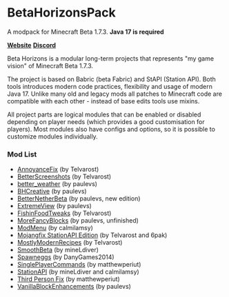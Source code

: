 # BetaHorizonsPack
A modpack for Minecraft Beta 1.7.3. **Java 17 is required**

**[Website](https://paulevsgitch.github.io/BHWebsite/)**
**[Discord](https://discord.gg/qxcP8EjkUC)**

Beta Horizons is a modular long-term projects that represents "my game vision" of Minecraft Beta 1.7.3.

The project is based on Babric (beta Fabric) and StAPI (Station API). Both tools introduces modern code practices, flexibility and usage of modern Java 17. Unlike many old and legacy mods all patches to Minecraft code are compatible with each other - instead of base edits tools use mixins.

All project parts are logical modules that can be enabled or disabled depending on player needs (which provides a good customisation for players). Most modules also have configs and options, so it is possible to customize modules individually.

### Mod List
- [AnnoyanceFix](https://modrinth.com/mod/annoyancefix-stationapi-edition) (by Telvarost)
- [BetterScreenshots](https://modrinth.com/mod/betterscreenshots-stationapi) (by Telvarost)
- [better_weather](https://modrinth.com/mod/betterweather) (by paulevs)
- [BHCreative](https://modrinth.com/mod/bh-creative) (by paulevs)
- [BetterNetherBeta](https://modrinth.com/mod/better-nether-beta) (by paulevs, new edition)
- [ExtremeView](https://modrinth.com/mod/extremeview) (by paulevs)
- [FishinFoodTweaks](https://modrinth.com/mod/fishinfoodtweaks-stationapi) (by Telvarost)
- [MoreFancyBlocks](https://github.com/paulevsGitch/MoreFancyBlocks) (by paulevs, unfinished)
- [ModMenu](https://github.com/calmilamsy/ModMenu) (by calmilamsy)
- [Mojangfix StationAPI Edition](https://modrinth.com/mod/mojangfix-stationapi-edition) (by Telvarost and 6pak)
- [MostlyModernRecipes](https://modrinth.com/mod/mostlymodernrecipes-stationapi) (by Telvarost)
- [SmoothBeta](https://modrinth.com/mod/smoothbeta) (by mineLdiver)
- [Spawneggs](https://modrinth.com/mod/spawn-eggs/) (by DanyGames2014)
- [SinglePlayerCommands](https://github.com/matthewperiut/spc-babric/) (by matthewperiut)
- [StationAPI](https://modrinth.com/mod/stationapi) (by mineLdiver and calmilamsy)
- [Third Person Fix](https://github.com/matthewperiut/thirdpersonfix-fabric-b1.7.3/) (by matthewperiut)
- [VanillaBlockEnhancements](https://modrinth.com/mod/vbe) (by paulevs)